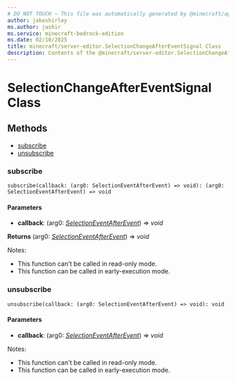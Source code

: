 ```yaml
---
# DO NOT TOUCH — This file was automatically generated by @minecraft/api-docs-generator, to report problems file an issue at https://github.com/Mojang/minecraft-scripting-libraries
author: jakeshirley
ms.author: jashir
ms.service: minecraft-bedrock-edition
ms.date: 02/10/2025
title: minecraft/server-editor.SelectionChangeAfterEventSignal Class
description: Contents of the @minecraft/server-editor.SelectionChangeAfterEventSignal class.
---
```

# SelectionChangeAfterEventSignal Class

## Methods
- [subscribe](#subscribe)
- [unsubscribe](#unsubscribe)

### **subscribe**
`
subscribe(callback: (arg0: SelectionEventAfterEvent) => void): (arg0: SelectionEventAfterEvent) => void
`

#### **Parameters**
- **callback**: (arg0: [*SelectionEventAfterEvent*](SelectionEventAfterEvent.md)) => *void*

**Returns** (arg0: [*SelectionEventAfterEvent*](SelectionEventAfterEvent.md)) => *void*
  
Notes:
- This function can't be called in read-only mode.
- This function can be called in early-execution mode.

### **unsubscribe**
`
unsubscribe(callback: (arg0: SelectionEventAfterEvent) => void): void
`

#### **Parameters**
- **callback**: (arg0: [*SelectionEventAfterEvent*](SelectionEventAfterEvent.md)) => *void*
  
Notes:
- This function can't be called in read-only mode.
- This function can be called in early-execution mode.
